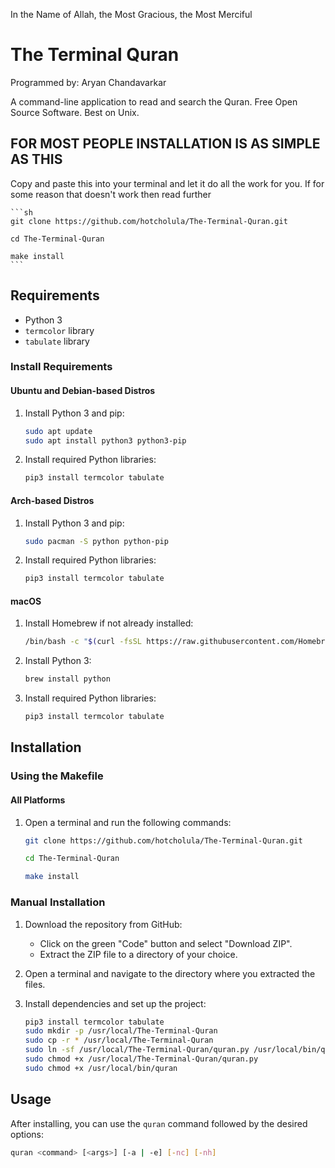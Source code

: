 In the Name of Allah, the Most Gracious, the Most Merciful
# The Terminal Quran
Programmed by: Aryan Chandavarkar

A command-line application to read and search the Quran. Free Open Source Software. Best on Unix. 

## FOR MOST PEOPLE INSTALLATION IS AS SIMPLE AS THIS

Copy and paste this into your terminal and let it do all the work for you. If for some reason that doesn't work then read further 


    ```sh
    git clone https://github.com/hotcholula/The-Terminal-Quran.git

    cd The-Terminal-Quran

    make install
    ```

## Requirements

- Python 3
- `termcolor` library
- `tabulate` library

### Install Requirements

#### Ubuntu and Debian-based Distros

1. Install Python 3 and pip:
    ```sh
    sudo apt update
    sudo apt install python3 python3-pip
    ```

2. Install required Python libraries:
    ```sh
    pip3 install termcolor tabulate
    ```

#### Arch-based Distros

1. Install Python 3 and pip:
    ```sh
    sudo pacman -S python python-pip
    ```

2. Install required Python libraries:
    ```sh
    pip3 install termcolor tabulate
    ```

#### macOS

1. Install Homebrew if not already installed:
    ```sh
    /bin/bash -c "$(curl -fsSL https://raw.githubusercontent.com/Homebrew/install/HEAD/install.sh)"
    ```

2. Install Python 3:
    ```sh
    brew install python
    ```

3. Install required Python libraries:
    ```sh
    pip3 install termcolor tabulate
    ```

## Installation

### Using the Makefile

#### All Platforms

1. Open a terminal and run the following commands:

    ```sh
    git clone https://github.com/hotcholula/The-Terminal-Quran.git

    cd The-Terminal-Quran

    make install
    ```

### Manual Installation

1. Download the repository from GitHub:
   - Click on the green "Code" button and select "Download ZIP".
   - Extract the ZIP file to a directory of your choice.

2. Open a terminal and navigate to the directory where you extracted the files.

3. Install dependencies and set up the project:
    ```sh
    pip3 install termcolor tabulate
    sudo mkdir -p /usr/local/The-Terminal-Quran
    sudo cp -r * /usr/local/The-Terminal-Quran
    sudo ln -sf /usr/local/The-Terminal-Quran/quran.py /usr/local/bin/quran
    sudo chmod +x /usr/local/The-Terminal-Quran/quran.py
    sudo chmod +x /usr/local/bin/quran
    ```

## Usage

After installing, you can use the `quran` command followed by the desired options:

```sh
quran <command> [<args>] [-a | -e] [-nc] [-nh]
